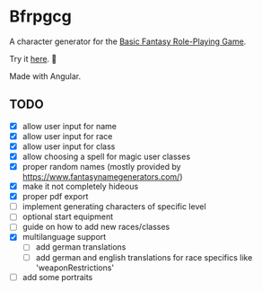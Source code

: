 # Bfrpgcg

A character generator for the [Basic Fantasy Role-Playing Game](https://basicfantasy.org).

Try it [here](https://md2501.github.io/bfrpgcg). 🐉

Made with Angular.

## TODO
- [x] allow user input for name  
- [x] allow user input for race  
- [x] allow user input for class  
- [x] allow choosing a spell for magic user classes
- [x] proper random names (mostly provided by https://www.fantasynamegenerators.com/)
- [x] make it not completely hideous  
- [x] proper pdf export  
- [ ] implement generating characters of specific level
- [ ] optional start equipment  
- [ ] guide on how to add new races/classes  
- [x] multilanguage support  
  - [ ] add german translations
  - [ ] add german and english translations for race specifics like 'weaponRestrictions'
- [ ] add some portraits